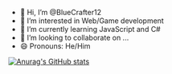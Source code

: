 - 👋 Hi, I’m @BlueCrafter12
- 👀 I’m interested in Web/Game development
- 🌱 I’m currently learning JavaScript and C#
- 💞️ I’m looking to collaborate on ...
- 😄 Pronouns: He/Him

[![Anurag's GitHub stats](https://github-readme-stats.vercel.app/api?username=BlueCrafter12)](https://github.com/anuraghazra/github-readme-stats)
<!---
BlueCrafter12/BlueCrafter12 is a ✨ special ✨ repository because its `README.md` (this file) appears on your GitHub profile.
You can click the Preview link to take a look at your changes.
--->
